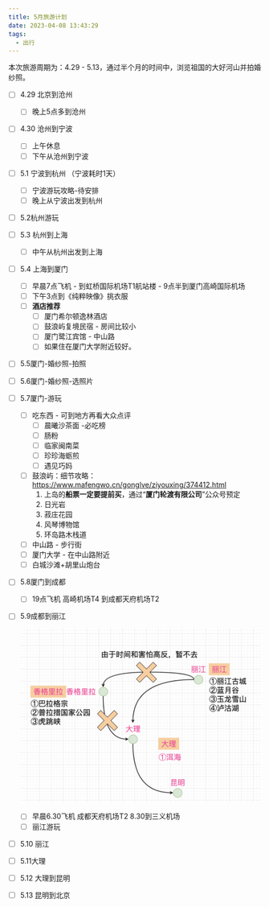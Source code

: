 ```yaml
---
title: 5月旅游计划
date: 2023-04-08 13:43:29
tags:
  - 出行
---
```


本次旅游周期为：4.29 - 5.13，通过半个月的时间中，浏览祖国的大好河山并拍婚纱照。

- [ ] 4.29 北京到沧州

  - [ ] 晚上5点多到沧州

- [ ] 4.30 沧州到宁波

  - [ ] 上午休息
  - [ ] 下午从沧州到宁波

- [ ] 5.1 宁波到杭州 （宁波耗时1天）

  - [ ] 宁波游玩攻略-待安排
  - [ ] 晚上从宁波出发到杭州

- [ ] 5.2杭州游玩

- [ ] 5.3 杭州到上海

  - [ ] 中午从杭州出发到上海

- [ ] 5.4 上海到厦门

  - [ ] 早晨7点飞机 - 到虹桥国际机场T1航站楼 - 9点半到厦门高崎国际机场
  - [ ] 下午3点到《纯粹映像》挑衣服
  - [ ] **酒店推荐**
    - [ ] 厦门希尔顿逸林酒店
    - [ ] 鼓浪屿复境民宿 - 房间比较小
    - [ ]  厦门鹭江宾馆 - 中山路
    - [ ] 如果住在厦门大学附近较好。

- [ ] 5.5厦门-婚纱照-拍照

- [ ] 5.6厦门-婚纱照-选照片

- [ ] 5.7厦门-游玩

  - [ ] 吃东西 - 可到地方再看大众点评
    - [ ] 晨曦沙茶面 -必吃榜
    - [ ] 肠粉
    - [ ] 临家闽南菜
    - [ ] 珍珍海蛎煎
    - [ ] 遇见巧妈
  - [ ] 鼓浪屿：细节攻略：https://www.mafengwo.cn/gonglve/ziyouxing/374412.html
    1. 上岛的**船票一定要提前买**，通过“**厦门轮渡有限公司**”公众号预定
    2. 日光岩
    3.  菽庄花园
    4. 风琴博物馆
    5. 环岛路木栈道
  - [ ] 中山路 - 步行街
  - [ ] 厦门大学 - 在中山路附近
  - [ ] 白城沙滩+胡里山炮台

- [ ] 5.8厦门到成都

  - [ ] 19点飞机 高崎机场T4 到成都天府机场T2 

- [ ] 5.9成都到丽江

  ![云南计划图](/img/image-20230409001543100.png)

  - [ ] 早晨6.30飞机 成都天府机场T2 8.30到三义机场
  - [ ] 丽江游玩

- [ ] 5.10 丽江

- [ ] 5.11大理

- [ ] 5.12 大理到昆明

- [ ] 5.13 昆明到北京
